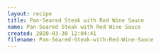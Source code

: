```yaml
---
layout: recipe
title: Pan-Seared Steak with Red Wine Sauce
name: Pan-Seared Steak with Red Wine Sauce
created: 2020-03-30 12:04:41
filename: Pan-Seared-Steak-with-Red-Wine-Sauce
---
```

